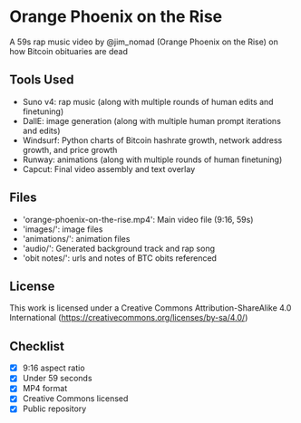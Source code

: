 # Orange Phoenix on the Rise
A 59s rap music video by @jim_nomad (Orange Phoenix on the Rise) on how Bitcoin obituaries are dead

## Tools Used
- Suno v4: rap music (along with multiple rounds of human edits and finetuning)
- DallE: image generation (along with multiple human prompt iterations and edits)
- Windsurf: Python charts of Bitcoin hashrate growth, network address growth, and price growth
- Runway: animations (along with multiple rounds of human finetuning)
- Capcut: Final video assembly and text overlay

## Files
- 'orange-phoenix-on-the-rise.mp4': Main video file (9:16, 59s)
- 'images/': image files
- 'animations/': animation files
- 'audio/': Generated background track and rap song
- 'obit notes/': urls and notes of BTC obits referenced

## License
This work is licensed under a Creative Commons Attribution-ShareAlike 4.0 International (https://creativecommons.org/licenses/by-sa/4.0/) 

## Checklist
- [x] 9:16 aspect ratio
- [x] Under 59 seconds
- [x] MP4 format
- [x] Creative Commons licensed
- [x] Public repository
